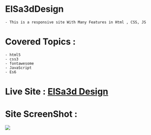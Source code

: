 # ElSa3dDesign
    - This is a responsive site With Many Features in Html , CSS, JS

# Covered Topics :
    - html5
    - css3
    - fontawesome
    - JavaScript
    - Es6

# Live Site : [ElSa3d Design](https://ahmedsaa3d.github.io/Elsa3dDesign/)

# Site ScreenShot :
![](Elsa3d-Design-lg.png)
